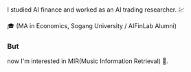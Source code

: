 I studied AI finance and worked as an AI trading researcher. :chart:

:mortar_board: (MA in Economics, Sogang University / AIFinLab Alumni)

### But 
now I'm interested in MIR(Music Information Retrieval) :musical_note:.
